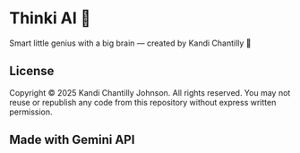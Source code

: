 # Thinki AI 🧠
Smart little genius with a big brain — created by Kandi Chantilly 💖

## License
Copyright © 2025 Kandi Chantilly Johnson. All rights reserved. You may not reuse or republish any code from this repository without express written permission.

## Made with Gemini API 
